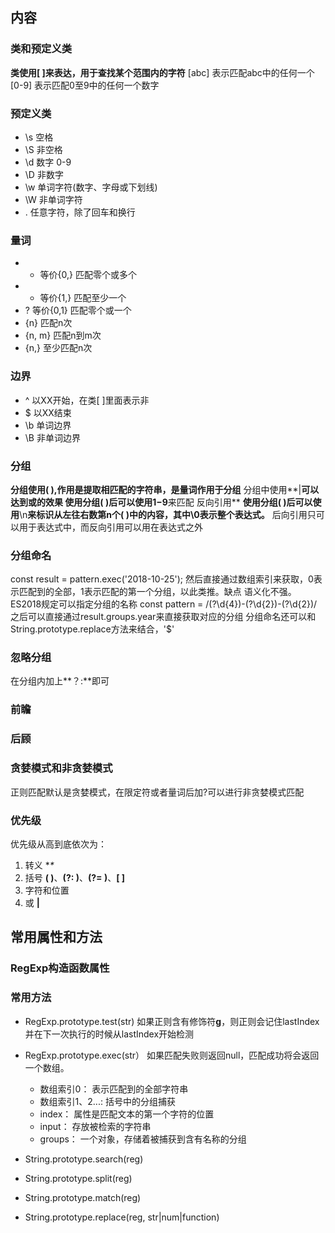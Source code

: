 ## 内容
### 类和预定义类
**类使用[ ]来表达，用于查找某个范围内的字符**
[abc] 表示匹配abc中的任何一个
[0-9] 表示匹配0至9中的任何一个数字
### 预定义类
- \s  空格
- \S  非空格
- \d  数字 0-9
- \D  非数字
- \w  单词字符(数字、字母或下划线)
- \W  非单词字符
- .   任意字符，除了回车和换行
### 量词
- * 等价{0,}  匹配零个或多个
- + 等价{1,}  匹配至少一个
- ? 等价{0,1} 匹配零个或一个
- {n}        匹配n次
- {n, m}     匹配n到m次
- {n,}       至少匹配n次
### 边界
- ^  以XX开始，在类[ ]里面表示非
- $  以XX结束
- \b 单词边界
- \B 非单词边界
### 分组
**分组使用( ),作用是提取相匹配的字符串，是量词作用于分组**
分组中使用**|**可以达到或的效果
**使用分组( )后可以使用**$1-$9**来匹配    反向引用**
**使用分组( )后可以使用**\n**来标识从左往右数第n个( )中的内容，其中\0表示整个表达式。**
后向引用只可以用于表达式中，而反向引用可以用在表达式之外
### 分组命名
const result = pattern.exec('2018-10-25');
然后直接通过数组索引来获取，0表示匹配到的全部，1表示匹配的第一个分组，以此类推。缺点 语义化不强。
ES2018规定可以指定分组的名称
const pattern = /(?<year>\d{4})-(?<month>\d{2})-(?<day>\d{2})/
之后可以直接通过result.groups.year来直接获取对应的分组
分组命名还可以和String.prototype.replace方法来结合，'$<month>'
### 忽略分组
在分组内加上**？:**即可
### 前瞻
### 后顾
### 贪婪模式和非贪婪模式
正则匹配默认是贪婪模式，在限定符或者量词后加?可以进行非贪婪模式匹配
### 优先级
优先级从高到底依次为：
1. 转义 **\**
2. 括号  **( )**、**(?: )**、**(?= )**、**[ ]**
3. 字符和位置
4. 或 **|**
## 常用属性和方法
### RegExp构造函数属性

### 常用方法
- RegExp.prototype.test(str)   如果正则含有修饰符**g**，则正则会记住lastIndex并在下一次执行的时候从lastIndex开始检测
- RegExp.prototype.exec(str） 如果匹配失败则返回null，匹配成功将会返回一个数组。
  	- 数组索引0： 表示匹配到的全部字符串
  	- 数组索引1、2...:  括号中的分组捕获
  	- index： 属性是匹配文本的第一个字符的位置
  	- input： 存放被检索的字符串
  	- groups： 一个对象，存储着被捕获到含有名称的分组

- String.prototype.search(reg)
- String.prototype.split(reg)
- String.prototype.match(reg)
- String.prototype.replace(reg, str|num|function)

